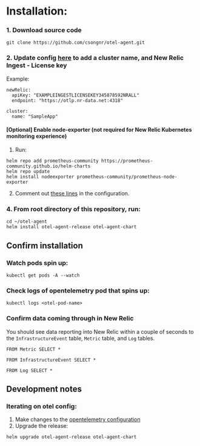 # Installation: 

### 1. Download source code 
```
git clone https://github.com/csongnr/otel-agent.git 
```

### 2. Update config [here](https://github.com/csongnr/otel-agent/blob/master/otel-agent-chart/values.yaml#L13-L18) to add a cluster name, and New Relic Ingest - License key
Example: 
```
newRelic:
  apiKey: "EXAMPLEINGESTLICENSEKEY345878592NRALL"
  endpoint: "https://otlp.nr-data.net:4318"
  
cluster:
  name: "SampleApp" 
```

#### [Optional] Enable node-exporter (not required for New Relic Kubernetes monitoring experience) 
1. Run: 
```
helm repo add prometheus-community https://prometheus-community.github.io/helm-charts
helm repo update
helm install nodeexporter prometheus-community/prometheus-node-exporter 
```
2. Comment out [these lines](https://github.com/csongnr/otel-agent/blob/master/otel-agent-chart/templates/configmap.yaml#L277-L292) in the configuration. 


### 4. From root directory of this repository, run:
```
cd ~/otel-agent 
helm install otel-agent-release otel-agent-chart
```

## Confirm installation
### Watch pods spin up: 
```
kubectl get pods -A --watch 
```

### Check logs of opentelemetry pod that spins up: 
```
kubectl logs <otel-pod-name>
```

### Confirm data coming through in New Relic 
You should see data reporting into New Relic within a couple of seconds to the `InfrastructureEvent` table, `Metric` table, and `Log` tables.
```
FROM Metric SELECT * 
```
```
FROM InfrastructureEvent SELECT * 
```
```
FROM Log SELECT * 
```

## Development notes
### Iterating on otel config: 
1. Make changes to the [opentelemetry configuration](https://github.com/csongnr/otel-agent/blob/master/otel-agent-chart/templates/configmap.yaml#L6-L485) 
2. Upgrade the release:
```
helm upgrade otel-agent-release otel-agent-chart
```



